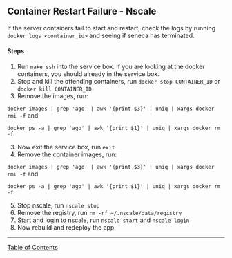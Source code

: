 ## Container Restart Failure - Nscale

If the server containers fail to start and restart, check the logs by running `docker logs <container_id>` and seeing if seneca has terminated.

#### Steps

1. Run `make ssh` into the service box. If you are looking at the docker containers, you should already in the service box.
2. Stop and kill the offending containers, run `docker stop CONTAINER_ID` or `docker kill CONTAINER_ID`
3. Remove the images, run:

`docker images | grep 'ago' | awk '{print $3}' | uniq | xargs docker rmi -f` and 

`docker ps -a | grep 'ago' | awk '{print $1}' | uniq | xargs docker rm -f`

3. Now exit the service box, run `exit`
4. Remove the container images, run:

`docker images | grep 'ago' | awk '{print $3}' | uniq | xargs docker rmi -f` and 

`docker ps -a | grep 'ago' | awk '{print $1}' | uniq | xargs docker rm -f`

5. Stop nscale, run `nscale stop`
6. Remove the registry, run `rm -rf ~/.nscale/data/registry`
7. Start and login to nscale, run `nscale start` and `nscale login`
8. Now rebuild and redeploy the app

***
[Table of Contents](../README.md)
